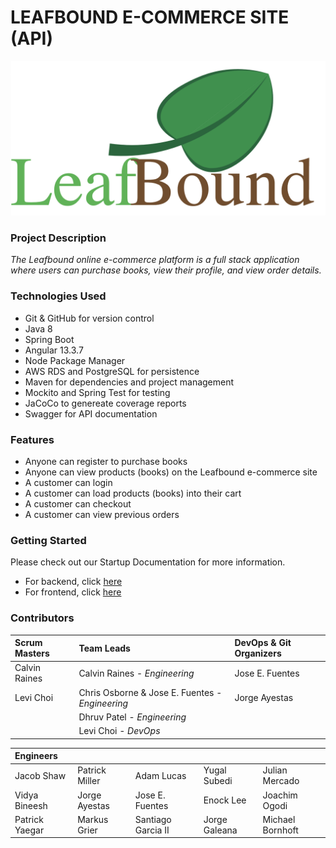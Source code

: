 # LEAFBOUND E-COMMERCE SITE (API)

![Project Logo](/Branching%20Guidelines/Imgs/Screen%20Shot%202022-06-20%20at%2020.46.21.png)

### Project Description

_The Leafbound online e-commerce platform is a full stack application where users can purchase books, view their profile, and view order details._

### Technologies Used

- Git & GitHub for version control
- Java 8
- Spring Boot
- Angular 13.3.7
- Node Package Manager
- AWS RDS and PostgreSQL for persistence
- Maven for dependencies and project management
- Mockito and Spring Test for testing
- JaCoCo to genereate coverage reports
- Swagger for API documentation

### Features

- Anyone can register to purchase books
- Anyone can view products (books) on the Leafbound e-commerce site
- A customer can login
- A customer can load products (books) into their cart
- A customer can checkout
- A customer can view previous orders

### Getting Started

Please check out our Startup Documentation for more information.

- For backend, click [here](/STARTUP.md)
- For frontend, click [here](https://github.com/Revature-Leafbound/Leafbound/blob/dev/STARTUP.md)

### Contributors

| Scrum Masters | Team Leads                                      | DevOps & Git Organizers |
| :------------ | :---------------------------------------------- | :---------------------- |
| Calvin Raines | Calvin Raines - _Engineering_                   | Jose E. Fuentes         |
| Levi Choi     | Chris Osborne & Jose E. Fuentes - _Engineering_ | Jorge Ayestas           |
|               | Dhruv Patel - _Engineering_                     |                         |
|               | Levi Choi - _DevOps_                              |                         |

| Engineers      |                |                    |               |                  |
| :------------- | :------------- | :----------------- | :------------ | ---------------- |
| Jacob Shaw     | Patrick Miller | Adam Lucas         | Yugal Subedi  | Julian Mercado   |
| Vidya Bineesh  | Jorge Ayestas  | Jose E. Fuentes    | Enock Lee     | Joachim Ogodi    |
| Patrick Yaegar | Markus Grier   | Santiago Garcia II | Jorge Galeana | Michael Bornhoft |
